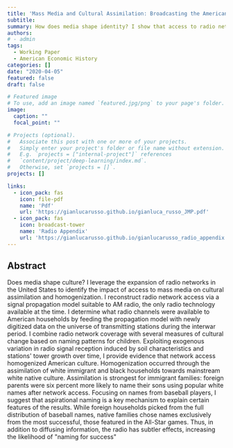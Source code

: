 ```yaml
---
title: 'Mass Media and Cultural Assimilation: Broadcasting the American Dream on Radio'
subtitle:
summary: How does media shape identity? I show that access to radio networks affected American naming patterns increasing the use of popular white names
authors:
# - admin
tags:
  - Working Paper
  - American Economic History
categories: []
date: "2020-04-05"
featured: false
draft: false

# Featured image
# To use, add an image named `featured.jpg/png` to your page's folder.
image:
  caption: ""
  focal_point: ""

# Projects (optional).
#   Associate this post with one or more of your projects.
#   Simply enter your project's folder or file name without extension.
#   E.g. `projects = ["internal-project"]` references
#   `content/project/deep-learning/index.md`.
#   Otherwise, set `projects = []`.
projects: []

links:
  - icon_pack: fas
    icon: file-pdf
    name: 'Pdf'
    url: 'https://gianlucarusso.github.io/gianluca_russo_JMP.pdf'
  - icon_pack: fas
    icon: broadcast-tower
    name: 'Radio Appendix'
    url: 'https://gianlucarusso.github.io/gianlucarusso_radio_appendix.pdf'
---
```


## Abstract

Does media shape culture? I leverage the expansion of radio networks in the United States to identify the impact of access to mass media on cultural assimilation and homogenization. I reconstruct radio network access via a signal propagation model suitable to AM radio, the only radio technology available at the time. I determine what radio channels were available to American households by feeding the propagation model with newly digitized data on the universe of transmitting stations during the interwar period. I combine radio network coverage with several measures of cultural change based on naming patterns for children. Exploiting exogenous variation in radio signal reception induced by soil characteristics and stations' tower growth over time, I provide evidence that network access homogenized American culture. Homogenization occurred through the assimilation of white immigrant and black households towards mainstream white native culture. Assimilation is strongest for immigrant families: foreign parents were six percent more likely to name their sons using popular white names after network access. Focusing on names from baseball players, I suggest that aspirational naming is a key mechanism to explain certain features of the results. While foreign households picked from the full distribution of baseball names, native families chose names exclusively from the most successful, those featured in the All-Star games. Thus, in addition to diffusing information, the radio has subtler effects, increasing the likelihood of "naming for success"
